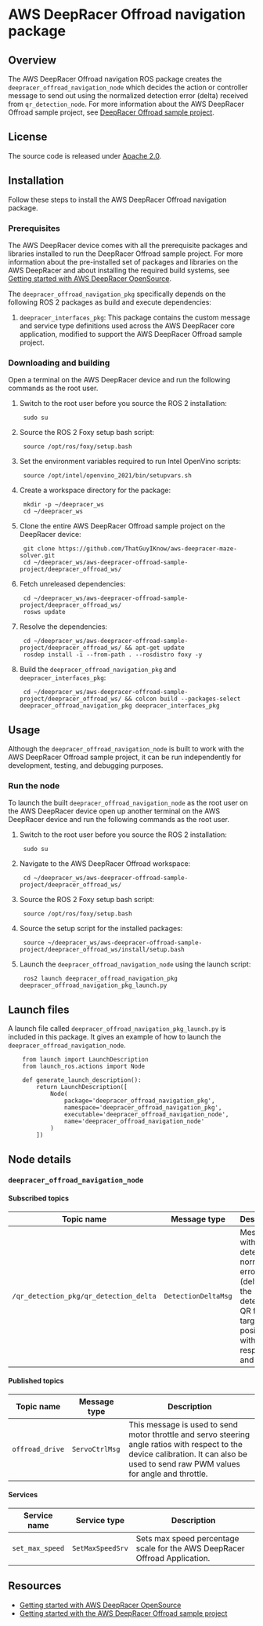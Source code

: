 # AWS DeepRacer Offroad navigation package

## Overview

The AWS DeepRacer Offroad navigation ROS package creates the `deepracer_offroad_navigation_node` which decides the action or controller message to send out using the normalized detection error (delta) received from `qr_detection_node`. For more information about the AWS DeepRacer Offroad sample project, see [DeepRacer Offroad sample project](https://github.com/ThatGuyIKnow/aws-deepracer-maze-solver).

## License

The source code is released under [Apache 2.0](https://aws.amazon.com/apache-2-0/).

## Installation

Follow these steps to install the AWS DeepRacer Offroad navigation package.

### Prerequisites

The AWS DeepRacer device comes with all the prerequisite packages and libraries installed to run the DeepRacer Offroad sample project. For more information about the pre-installed set of packages and libraries on the AWS DeepRacer and about installing the required build systems, see [Getting started with AWS DeepRacer OpenSource](https://github.com/aws-deepracer/aws-deepracer-launcher/blob/main/getting-started.md).

The `deepracer_offroad_navigation_pkg` specifically depends on the following ROS 2 packages as build and execute dependencies:

1. `deepracer_interfaces_pkg`: This package contains the custom message and service type definitions used across the AWS DeepRacer core application, modified to support the AWS DeepRacer Offroad sample project.

### Downloading and building

Open a terminal on the AWS DeepRacer device and run the following commands as the root user.

1. Switch to the root user before you source the ROS 2 installation:

        sudo su

1. Source the ROS 2 Foxy setup bash script:

        source /opt/ros/foxy/setup.bash 

1. Set the environment variables required to run Intel OpenVino scripts:

        source /opt/intel/openvino_2021/bin/setupvars.sh

1. Create a workspace directory for the package:

        mkdir -p ~/deepracer_ws
        cd ~/deepracer_ws

1. Clone the entire AWS DeepRacer Offroad sample project on the DeepRacer device:

        git clone https://github.com/ThatGuyIKnow/aws-deepracer-maze-solver.git
        cd ~/deepracer_ws/aws-deepracer-offroad-sample-project/deepracer_offroad_ws/

1. Fetch unreleased dependencies:

        cd ~/deepracer_ws/aws-deepracer-offroad-sample-project/deepracer_offroad_ws/
        rosws update

1. Resolve the dependencies:

        cd ~/deepracer_ws/aws-deepracer-offroad-sample-project/deepracer_offroad_ws/ && apt-get update
        rosdep install -i --from-path . --rosdistro foxy -y

1. Build the `deepracer_offroad_navigation_pkg` and `deepracer_interfaces_pkg`:

        cd ~/deepracer_ws/aws-deepracer-offroad-sample-project/deepracer_offroad_ws/ && colcon build --packages-select deepracer_offroad_navigation_pkg deepracer_interfaces_pkg


## Usage

Although the `deepracer_offroad_navigation_node` is built to work with the AWS DeepRacer Offroad sample project, it can be run independently for development, testing, and debugging purposes.

### Run the node

To launch the built `deepracer_offroad_navigation_node` as the root user on the AWS DeepRacer device open up another terminal on the AWS DeepRacer device and run the following commands as the root user.

1. Switch to the root user before you source the ROS 2 installation:

        sudo su

1. Navigate to the AWS DeepRacer Offroad workspace:

        cd ~/deepracer_ws/aws-deepracer-offroad-sample-project/deepracer_offroad_ws/

1. Source the ROS 2 Foxy setup bash script:

        source /opt/ros/foxy/setup.bash 

1. Source the setup script for the installed packages:

        source ~/deepracer_ws/aws-deepracer-offroad-sample-project/deepracer_offroad_ws/install/setup.bash 

1. Launch the `deepracer_offroad_navigation_node` using the launch script:

        ros2 launch deepracer_offroad_navigation_pkg deepracer_offroad_navigation_pkg_launch.py

## Launch files

A launch file called `deepracer_offroad_navigation_pkg_launch.py` is included in this package. It gives an example of how to launch the `deepracer_offroad_navigation_node`.

        from launch import LaunchDescription
        from launch_ros.actions import Node

        def generate_launch_description():
            return LaunchDescription([
                Node(
                    package='deepracer_offroad_navigation_pkg',
                    namespace='deepracer_offroad_navigation_pkg',
                    executable='deepracer_offroad_navigation_node',
                    name='deepracer_offroad_navigation_node'
                )
            ])


## Node details

### `deepracer_offroad_navigation_node`

#### Subscribed topics

| Topic name | Message type | Description |
|----------- | ------------ | ----------- |
|`/qr_detection_pkg/qr_detection_delta`|`DetectionDeltaMsg`|Message with the QR detection normalized error (delta) of the detected QR from the target position with respect to `x` and `y` axes.|

#### Published topics

| Topic name | Message type | Description |
| ---------- | ------------ | ----------- |
|`offroad_drive`|`ServoCtrlMsg`|This message is used to send motor throttle and servo steering angle ratios with respect to the device calibration. It can also be used to send raw PWM values for angle and throttle.|

#### Services

| Service name | Service type | Description |
| ---------- | ------------ | ----------- |
|`set_max_speed`|`SetMaxSpeedSrv`|Sets max speed percentage scale for the AWS DeepRacer Offroad Application.|

## Resources

* [Getting started with AWS DeepRacer OpenSource](https://github.com/aws-deepracer/aws-deepracer-launcher/blob/main/getting-started.md)
* [Getting started with the AWS DeepRacer Offroad sample project](https://github.com/ThatGuyIKnow/aws-deepracer-maze-solver/blob/main/getting-started.md)
